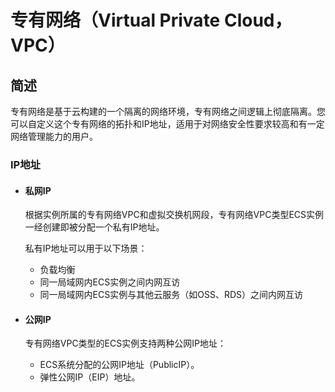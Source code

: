 # 专有网络（Virtual Private Cloud，VPC）

## 简述
专有网络是基于云构建的一个隔离的网络环境，专有网络之间逻辑上彻底隔离。您可以自定义这个专有网络的拓扑和IP地址，适用于对网络安全性要求较高和有一定网络管理能力的用户。

### IP地址
- #### 私网IP
  根据实例所属的专有网络VPC和虚拟交换机网段，专有网络VPC类型ECS实例一经创建即被分配一个私有IP地址。

  私有IP地址可以用于以下场景：
  - 负载均衡
  - 同一局域网内ECS实例之间内网互访
  - 同一局域网内ECS实例与其他云服务（如OSS、RDS）之间内网互访

- #### 公网IP
  专有网络VPC类型的ECS实例支持两种公网IP地址：
  - ECS系统分配的公网IP地址（PublicIP）。
  - 弹性公网IP（EIP）地址。